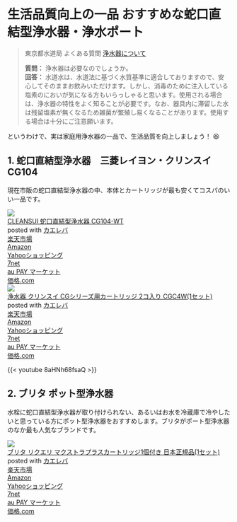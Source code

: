 # 生活品質向上の一品 おすすめな蛇口直結型浄水器・浄水ポート


> 東京都水道局 よくある質問 [浄水器について](https://www.waterworks.metro.tokyo.jp/faq/qa-13.html#e)
>
> **質問：** 浄水器は必要なのでしょうか。  
> **回答：** 水道水は、水道法に基づく水質基準に適合しておりますので、安心してそのままお飲みいただけます。しかし、消毒のために注入している塩素のにおいが気になる方もいらっしゃると思います。使用される場合は、浄水器の特性をよく知ることが必要です。なお、器具内に滞留した水は残留塩素が無くなるため雑菌が繁殖し易くなることがあります。使用する場合は十分にご注意願います。

というわけで、実は家庭用浄水器の一品で、生活品質を向上しましょう！ :laughing:

## 1. 蛇口直結型浄水器　三菱レイヨン・クリンスイ CG104

現在市販の蛇口直結型浄水器の中、本体とカートリッジが最も安くてコスパのいい一品です。

<div class="cstmreba"><div class="kaerebalink-box"><div class="kaerebalink-image"><a href="https://hb.afl.rakuten.co.jp/hgc/g0000016.pa0ej7ab.g0000016.pa0ek694/kaereba_main_202010272332550367?pc=https%3A%2F%2Fproduct.rakuten.co.jp%2Fproduct%2F-%2F9051903c54586016ba9438b98f0275a4%2F&m=http%3A%2F%2Fm.product.rakuten.co.jp%2Fproduct%2F9051903c54586016ba9438b98f0275a4%2F" target="_blank" rel="nofollow" ><img src="https://thumbnail.image.rakuten.co.jp/ran/img/1001/0004/962/752/007/590/10010004962752007590_1.jpg" style="border: none;" /></a></div><div class="kaerebalink-info"><div class="kaerebalink-name"><a href="https://hb.afl.rakuten.co.jp/hgc/g0000016.pa0ej7ab.g0000016.pa0ek694/kaereba_main_202010272332550367?pc=https%3A%2F%2Fproduct.rakuten.co.jp%2Fproduct%2F-%2F9051903c54586016ba9438b98f0275a4%2F&m=http%3A%2F%2Fm.product.rakuten.co.jp%2Fproduct%2F9051903c54586016ba9438b98f0275a4%2F" target="_blank" rel="nofollow" >CLEANSUI 蛇口直結型浄水器  CG104-WT</a><div class="kaerebalink-powered-date">posted with <a href="https://kaereba.com" rel="nofollow" target="_blank">カエレバ</a></div></div><div class="kaerebalink-detail"></div><div class="kaerebalink-link1"><div class="shoplinkrakuten"><a href="https://hb.afl.rakuten.co.jp/hgc/g0000016.pa0ej7ab.g0000016.pa0ek694/kaereba_main_202010272332550367?pc=https%3A%2F%2Fproduct.rakuten.co.jp%2Fproduct%2F-%2F9051903c54586016ba9438b98f0275a4%2F&m=http%3A%2F%2Fm.product.rakuten.co.jp%2Fproduct%2F9051903c54586016ba9438b98f0275a4%2F" target="_blank" rel="nofollow" >楽天市場</a></div><div class="shoplinkamazon"><a href="//af.moshimo.com/af/c/click?a_id=1364234&p_id=170&pc_id=185&pl_id=4062&s_v=b5Rz2P0601xu&url=https%3A%2F%2Fwww.amazon.co.jp%2Fgp%2Fsearch%3Fkeywords%3DCG104-WT%26__mk_ja_JP%3D%25E3%2582%25AB%25E3%2582%25BF%25E3%2582%25AB%25E3%2583%258A" target="_blank" rel="nofollow" >Amazon</a><img src="//i.moshimo.com/af/i/impression?a_id=1364234&p_id=170&pc_id=185&pl_id=4062" width="1" height="1" style="border:none;"></div><div class="shoplinkyahoo"><a href="//ck.jp.ap.valuecommerce.com/servlet/referral?sid=3451754&pid=886809924&vc_url=http%3A%2F%2Fsearch.shopping.yahoo.co.jp%2Fsearch%3Fp%3DCG104-WT&vcptn=kaereba" target="_blank" rel="nofollow" >Yahooショッピング<img src="//ad.jp.ap.valuecommerce.com/servlet/gifbanner?sid=3451754&pid=886809924" height="1" width="1" border="0"></a></div><div class="shoplinkseven"><a href="//ck.jp.ap.valuecommerce.com/servlet/referral?sid=3451754&pid=886402959&vc_url=http%3A%2F%2F7net.omni7.jp%2Fsearch%2F%3Fkeyword%3DCG104-WT%26searchKeywordFlg%3D1&vcptn=kaereba" target="_blank" rel="nofollow" >7net<img src="//ad.jp.ap.valuecommerce.com/servlet/atq/gifbanner?sid=3451754&pid=886402959" height="1" width="1" border="0"></a></div><div class="shoplinkwowma"><a href="https://click.linksynergy.com/deeplink?id=Ar2Ru*dJ6bI&mid=46164&murl=https%3A%2F%2Fwowma.jp%2Fitemlist%3Fe_scope%3DO%26at%3DFP%26non_gr%3Dex%26spe_id%3Dc_act_sc01%26e%3Dtsrc_topa_v%26ipp%3D40%26categ_id%3D80%26keyword%3DCG104-WT" target="_blank" rel="nofollow" >au PAY マーケット</a></div><div class="shoplinkkakakucom"><a href="http://kakaku.com/search_results/CG104-WT/" target="_blank" rel="nofollow" >価格.com</a></div></div></div><div class="booklink-footer"></div></div></div>

<div class="cstmreba"><div class="kaerebalink-box"><div class="kaerebalink-image"><a href="https://hb.afl.rakuten.co.jp/hgc/g0000016.pa0ej7ab.g0000016.pa0ek694/kaereba_main_202010272339555446?pc=https%3A%2F%2Fproduct.rakuten.co.jp%2Fproduct%2F-%2F78390ec053e17cf064b08206c4bc4d33%2F&m=http%3A%2F%2Fm.product.rakuten.co.jp%2Fproduct%2F78390ec053e17cf064b08206c4bc4d33%2F" target="_blank" rel="nofollow" ><img src="https://thumbnail.image.rakuten.co.jp/ran/img/1001/0004/962/752/007/606/10010004962752007606_1.jpg" style="border: none;" /></a></div><div class="kaerebalink-info"><div class="kaerebalink-name"><a href="https://hb.afl.rakuten.co.jp/hgc/g0000016.pa0ej7ab.g0000016.pa0ek694/kaereba_main_202010272339555446?pc=https%3A%2F%2Fproduct.rakuten.co.jp%2Fproduct%2F-%2F78390ec053e17cf064b08206c4bc4d33%2F&m=http%3A%2F%2Fm.product.rakuten.co.jp%2Fproduct%2F78390ec053e17cf064b08206c4bc4d33%2F" target="_blank" rel="nofollow" >浄水器 クリンスイ CGシリーズ用カートリッジ 2コ入り CGC4W(1セット)</a><div class="kaerebalink-powered-date">posted with <a href="https://kaereba.com" rel="nofollow" target="_blank">カエレバ</a></div></div><div class="kaerebalink-detail"></div><div class="kaerebalink-link1"><div class="shoplinkrakuten"><a href="https://hb.afl.rakuten.co.jp/hgc/g0000016.pa0ej7ab.g0000016.pa0ek694/kaereba_main_202010272339555446?pc=https%3A%2F%2Fproduct.rakuten.co.jp%2Fproduct%2F-%2F78390ec053e17cf064b08206c4bc4d33%2F&m=http%3A%2F%2Fm.product.rakuten.co.jp%2Fproduct%2F78390ec053e17cf064b08206c4bc4d33%2F" target="_blank" rel="nofollow" >楽天市場</a></div><div class="shoplinkamazon"><a href="//af.moshimo.com/af/c/click?a_id=1364234&p_id=170&pc_id=185&pl_id=4062&s_v=b5Rz2P0601xu&url=https%3A%2F%2Fwww.amazon.co.jp%2Fgp%2Fsearch%3Fkeywords%3DCGC4W%26__mk_ja_JP%3D%25E3%2582%25AB%25E3%2582%25BF%25E3%2582%25AB%25E3%2583%258A" target="_blank" rel="nofollow" >Amazon</a><img src="//i.moshimo.com/af/i/impression?a_id=1364234&p_id=170&pc_id=185&pl_id=4062" width="1" height="1" style="border:none;"></div><div class="shoplinkyahoo"><a href="//ck.jp.ap.valuecommerce.com/servlet/referral?sid=3451754&pid=886809924&vc_url=http%3A%2F%2Fsearch.shopping.yahoo.co.jp%2Fsearch%3Fp%3DCGC4W&vcptn=kaereba" target="_blank" rel="nofollow" >Yahooショッピング<img src="//ad.jp.ap.valuecommerce.com/servlet/gifbanner?sid=3451754&pid=886809924" height="1" width="1" border="0"></a></div><div class="shoplinkseven"><a href="//ck.jp.ap.valuecommerce.com/servlet/referral?sid=3451754&pid=886402959&vc_url=http%3A%2F%2F7net.omni7.jp%2Fsearch%2F%3Fkeyword%3DCGC4W%26searchKeywordFlg%3D1&vcptn=kaereba" target="_blank" rel="nofollow" >7net<img src="//ad.jp.ap.valuecommerce.com/servlet/atq/gifbanner?sid=3451754&pid=886402959" height="1" width="1" border="0"></a></div><div class="shoplinkwowma"><a href="https://click.linksynergy.com/deeplink?id=Ar2Ru*dJ6bI&mid=46164&murl=https%3A%2F%2Fwowma.jp%2Fitemlist%3Fe_scope%3DO%26at%3DFP%26non_gr%3Dex%26spe_id%3Dc_act_sc01%26e%3Dtsrc_topa_v%26ipp%3D40%26categ_id%3D80%26keyword%3DCGC4W" target="_blank" rel="nofollow" >au PAY マーケット</a></div><div class="shoplinkkakakucom"><a href="http://kakaku.com/search_results/CGC4W/" target="_blank" rel="nofollow" >価格.com</a></div></div></div><div class="booklink-footer"></div></div></div>

{{< youtube 8aHNh68fsaQ >}}

## 2. ブリタ ポット型浄水器

水栓に蛇口直結型浄水器が取り付けられない、あるいはお水を冷蔵庫で冷やしたいと思っている方にポット型浄水器をおすすめします。ブリタがポート型浄水器のなか最も人気なブランドです。

<div class="cstmreba"><div class="kaerebalink-box"><div class="kaerebalink-image"><a href="https://hb.afl.rakuten.co.jp/hgc/g0000016.pa0ej7ab.g0000016.pa0ek694/kaereba_main_202010280007269373?pc=https%3A%2F%2Fproduct.rakuten.co.jp%2Fproduct%2F-%2Fde4cb34b964db377e7a2cdf804769a23%2F&m=http%3A%2F%2Fm.product.rakuten.co.jp%2Fproduct%2Fde4cb34b964db377e7a2cdf804769a23%2F" target="_blank" rel="nofollow" ><img src="https://thumbnail.image.rakuten.co.jp/ran/img/3001/0004/006/387/084/233/30010004006387084233_1.jpg" style="border: none;" /></a></div><div class="kaerebalink-info"><div class="kaerebalink-name"><a href="https://hb.afl.rakuten.co.jp/hgc/g0000016.pa0ej7ab.g0000016.pa0ek694/kaereba_main_202010280007269373?pc=https%3A%2F%2Fproduct.rakuten.co.jp%2Fproduct%2F-%2Fde4cb34b964db377e7a2cdf804769a23%2F&m=http%3A%2F%2Fm.product.rakuten.co.jp%2Fproduct%2Fde4cb34b964db377e7a2cdf804769a23%2F" target="_blank" rel="nofollow" >ブリタ リクエリ マクストラプラスカートリッジ1個付き 日本正規品(1セット)</a><div class="kaerebalink-powered-date">posted with <a href="https://kaereba.com" rel="nofollow" target="_blank">カエレバ</a></div></div><div class="kaerebalink-detail"></div><div class="kaerebalink-link1"><div class="shoplinkrakuten"><a href="https://hb.afl.rakuten.co.jp/hgc/g0000016.pa0ej7ab.g0000016.pa0ek694/kaereba_main_202010280007269373?pc=https%3A%2F%2Fproduct.rakuten.co.jp%2Fproduct%2F-%2Fde4cb34b964db377e7a2cdf804769a23%2F&m=http%3A%2F%2Fm.product.rakuten.co.jp%2Fproduct%2Fde4cb34b964db377e7a2cdf804769a23%2F" target="_blank" rel="nofollow" >楽天市場</a></div><div class="shoplinkamazon"><a href="//af.moshimo.com/af/c/click?a_id=1364234&p_id=170&pc_id=185&pl_id=4062&s_v=b5Rz2P0601xu&url=https%3A%2F%2Fwww.amazon.co.jp%2Fgp%2Fsearch%3Fkeywords%3D%25E3%2583%2596%25E3%2583%25AA%25E3%2582%25BF%2520%25E3%2583%25AA%25E3%2582%25AF%25E3%2582%25A8%25E3%2583%25AA%2520%25E3%2583%259E%25E3%2582%25AF%25E3%2582%25B9%25E3%2583%2588%25E3%2583%25A9%25E3%2583%2597%25E3%2583%25A9%25E3%2582%25B9%26__mk_ja_JP%3D%25E3%2582%25AB%25E3%2582%25BF%25E3%2582%25AB%25E3%2583%258A" target="_blank" rel="nofollow" >Amazon</a><img src="//i.moshimo.com/af/i/impression?a_id=1364234&p_id=170&pc_id=185&pl_id=4062" width="1" height="1" style="border:none;"></div><div class="shoplinkyahoo"><a href="//ck.jp.ap.valuecommerce.com/servlet/referral?sid=3451754&pid=886809924&vc_url=http%3A%2F%2Fsearch.shopping.yahoo.co.jp%2Fsearch%3Fp%3D%25E3%2583%2596%25E3%2583%25AA%25E3%2582%25BF%2520%25E3%2583%25AA%25E3%2582%25AF%25E3%2582%25A8%25E3%2583%25AA%2520%25E3%2583%259E%25E3%2582%25AF%25E3%2582%25B9%25E3%2583%2588%25E3%2583%25A9%25E3%2583%2597%25E3%2583%25A9%25E3%2582%25B9&vcptn=kaereba" target="_blank" rel="nofollow" >Yahooショッピング<img src="//ad.jp.ap.valuecommerce.com/servlet/gifbanner?sid=3451754&pid=886809924" height="1" width="1" border="0"></a></div><div class="shoplinkseven"><a href="//ck.jp.ap.valuecommerce.com/servlet/referral?sid=3451754&pid=886402959&vc_url=http%3A%2F%2F7net.omni7.jp%2Fsearch%2F%3Fkeyword%3D%25E3%2583%2596%25E3%2583%25AA%25E3%2582%25BF%2520%25E3%2583%25AA%25E3%2582%25AF%25E3%2582%25A8%25E3%2583%25AA%2520%25E3%2583%259E%25E3%2582%25AF%25E3%2582%25B9%25E3%2583%2588%25E3%2583%25A9%25E3%2583%2597%25E3%2583%25A9%25E3%2582%25B9%26searchKeywordFlg%3D1&vcptn=kaereba" target="_blank" rel="nofollow" >7net<img src="//ad.jp.ap.valuecommerce.com/servlet/atq/gifbanner?sid=3451754&pid=886402959" height="1" width="1" border="0"></a></div><div class="shoplinkwowma"><a href="https://click.linksynergy.com/deeplink?id=Ar2Ru*dJ6bI&mid=46164&murl=https%3A%2F%2Fwowma.jp%2Fitemlist%3Fe_scope%3DO%26at%3DFP%26non_gr%3Dex%26spe_id%3Dc_act_sc01%26e%3Dtsrc_topa_v%26ipp%3D40%26categ_id%3D80%26keyword%3D%2583u%2583%258A%2583%255E%2520%2583%258A%2583N%2583G%2583%258A%2520%2583%257D%2583N%2583X%2583g%2583%2589%2583v%2583%2589%2583X" target="_blank" rel="nofollow" >au PAY マーケット</a></div><div class="shoplinkkakakucom"><a href="http://kakaku.com/search_results/%83u%83%8A%83%5E%20%83%8A%83N%83G%83%8A%20%83%7D%83N%83X%83g%83%89%83v%83%89%83X/" target="_blank" rel="nofollow" >価格.com</a></div></div></div><div class="booklink-footer"></div></div></div>
